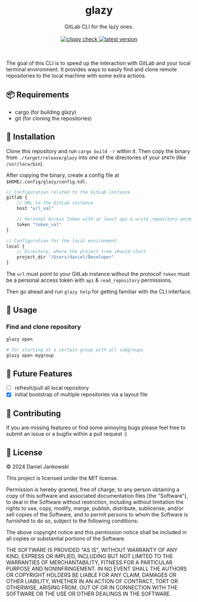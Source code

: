 <h1 align="center">glazy</h1>

<p align="center">
  GitLab CLI for the lazy ones.
  <br><br>
  <a href="https://github.com/dj95/glazy/actions/workflows/lint.yml">
    <img alt="clippy check" src="https://github.com/dj95/glazy/actions/workflows/lint.yml/badge.svg" />
  </a>
  <a href="https://github.com/dj95/glazy/releases">
    <img alt="latest version" src="https://img.shields.io/github/v/tag/dj95/glazy.svg?sort=semver" />
  </a>

  <br><br>
  The goal of this CLI is to speed up the interaction with GitLab and your local terminal environment.
  It provides ways to easily find and clone remote repositories to the local machine with some extra
  actions.
</p>

## 📦 Requirements

- cargo (for building glazy)
- git (for cloning the repositories)

## 🚀 Installation

Clone this repository and run `cargo build -r` within it. Then copy the binary from `./target/release/glazy` into one of the directories of your `$PATH` (like `/usr/loca/bin`).

After copying the binary, create a config file at `$HOME/.config/glazy/config.kdl`.

```javascript
// Configuration related to the GitLab instance
gitlab {
    // URL to the GitLab instance
    host "url_val"

    // Personal Access Token with at least api & write_repository permissions
    token "token_val"
}

// Configuration for the local environment
local {
    // Directory, where the project tree should start
    project_dir "/Users/daniel/Developer"
}
```

The `url` must point to your GitLab instance without the protocol! `token` must be a personal access token with `api` &
`read_repository` permissions.

Then go ahead and run `glazy help` for getting familiar with the CLI interface.

## 🔨 Usage

### Find and clone repository

```bash
glazy open

# for starting at a certain group with all subgroups
glazy open mygroup
```

## 🔮 Future Features

- [ ] refresh/pull all local repository
- [x] initial bootstrap of multiple repositories via a layout file

## 🤝 Contributing

If you are missing features or find some annoying bugs please feel free to submit an issue or a bugfix within a pull request :)

## 📝 License

© 2024 Daniel Jankowski

This project is licensed under the MIT license.

Permission is hereby granted, free of charge, to any person obtaining a copy
of this software and associated documentation files (the "Software"), to deal
in the Software without restriction, including without limitation the rights
to use, copy, modify, merge, publish, distribute, sublicense, and/or sell
copies of the Software, and to permit persons to whom the Software is
furnished to do so, subject to the following conditions:

The above copyright notice and this permission notice shall be included in all
copies or substantial portions of the Software.

THE SOFTWARE IS PROVIDED "AS IS", WITHOUT WARRANTY OF ANY KIND, EXPRESS OR
IMPLIED, INCLUDING BUT NOT LIMITED TO THE WARRANTIES OF MERCHANTABILITY,
FITNESS FOR A PARTICULAR PURPOSE AND NONINFRINGEMENT. IN NO EVENT SHALL THE
AUTHORS OR COPYRIGHT HOLDERS BE LIABLE FOR ANY CLAIM, DAMAGES OR OTHER
LIABILITY, WHETHER IN AN ACTION OF CONTRACT, TORT OR OTHERWISE, ARISING FROM,
OUT OF OR IN CONNECTION WITH THE SOFTWARE OR THE USE OR OTHER DEALINGS IN THE
SOFTWARE.
